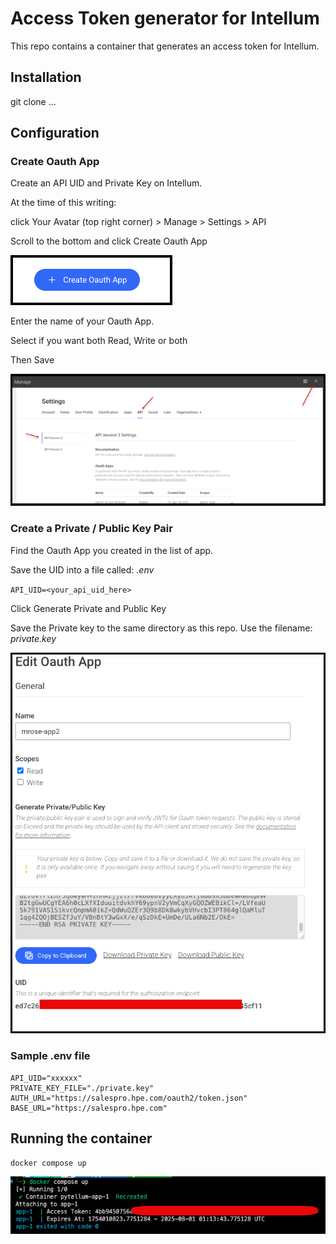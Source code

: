 # Access Token generator for Intellum

This repo contains a container that generates an access token for Intellum.

## Installation

git clone ...

## Configuration

### Create Oauth App
Create an API UID and Private Key on Intellum.

At the time of this writing:

click Your Avatar (top right corner) > Manage > Settings > API

Scroll to the bottom and click Create Oauth App

![Create Oauth App](docs/images/create_oauth_app_button.png)

Enter the name of your Oauth App.

Select if you want both Read, Write or both

Then Save

![Oauth App](docs/images/create_oauth_app.png)

### Create a Private / Public Key Pair

Find the Oauth App you created in the list of app.

Save the UID into a file called: *.env*

`API_UID=<your_api_uid_here>`

Click Generate Private and Public Key

Save the Private key to the same directory as this repo. Use the filename: *private.key*

![Save Private Key](docs/images/save_private_key.png)


### Sample .env file

```
API_UID="xxxxxx"
PRIVATE_KEY_FILE="./private.key"
AUTH_URL="https://salespro.hpe.com/oauth2/token.json"
BASE_URL="https://salespro.hpe.com"
```

## Running the container

`docker compose up`

![docker compose up](docs/images/docker_compose_up.png)
